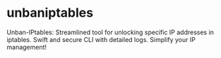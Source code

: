 # unbaniptables
 Unban-IPtables: Streamlined tool for unlocking specific IP addresses in iptables. Swift and secure CLI with detailed logs. Simplify your IP management!
